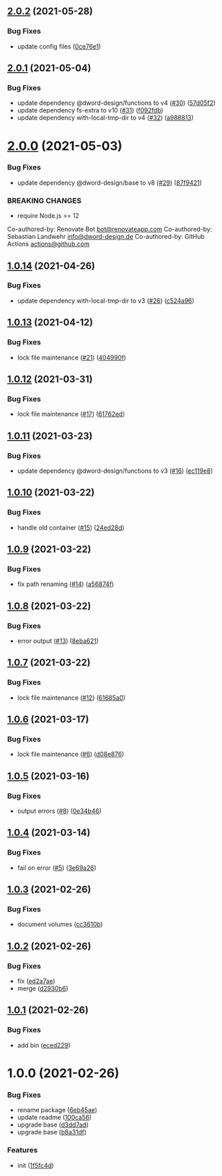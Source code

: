 ## [2.0.2](https://github.com/dword-design/docker-multirun/compare/v2.0.1...v2.0.2) (2021-05-28)


### Bug Fixes

* update config files ([0ce76e1](https://github.com/dword-design/docker-multirun/commit/0ce76e1124dcd68c1b70f5cc42c647cd0da62204))

## [2.0.1](https://github.com/dword-design/docker-multirun/compare/v2.0.0...v2.0.1) (2021-05-04)


### Bug Fixes

* update dependency @dword-design/functions to v4 ([#30](https://github.com/dword-design/docker-multirun/issues/30)) ([57d05f2](https://github.com/dword-design/docker-multirun/commit/57d05f2cf345e5df2a5df3040f9150855f7238fc))
* update dependency fs-extra to v10 ([#31](https://github.com/dword-design/docker-multirun/issues/31)) ([f092fdb](https://github.com/dword-design/docker-multirun/commit/f092fdbde57106a72a60c02ddacef858704eecc4))
* update dependency with-local-tmp-dir to v4 ([#32](https://github.com/dword-design/docker-multirun/issues/32)) ([a988813](https://github.com/dword-design/docker-multirun/commit/a988813f78809832fbe45d3a8fb0bcdad64168a0))

# [2.0.0](https://github.com/dword-design/docker-multirun/compare/v1.0.14...v2.0.0) (2021-05-03)


### Bug Fixes

* update dependency @dword-design/base to v8 ([#29](https://github.com/dword-design/docker-multirun/issues/29)) ([87f9421](https://github.com/dword-design/docker-multirun/commit/87f9421825fdf87ad55f2499ddf05934c2a90d77))


### BREAKING CHANGES

* require Node.js >= 12

Co-authored-by: Renovate Bot <bot@renovateapp.com>
Co-authored-by: Sebastian Landwehr <info@dword-design.de>
Co-authored-by: GitHub Actions <actions@github.com>

## [1.0.14](https://github.com/dword-design/docker-multirun/compare/v1.0.13...v1.0.14) (2021-04-26)


### Bug Fixes

* update dependency with-local-tmp-dir to v3 ([#26](https://github.com/dword-design/docker-multirun/issues/26)) ([c524a96](https://github.com/dword-design/docker-multirun/commit/c524a965778953261bfac270d6605387de8c3d81))

## [1.0.13](https://github.com/dword-design/docker-multirun/compare/v1.0.12...v1.0.13) (2021-04-12)


### Bug Fixes

* lock file maintenance ([#21](https://github.com/dword-design/docker-multirun/issues/21)) ([404990f](https://github.com/dword-design/docker-multirun/commit/404990f8cf8002a4902380be09a4b00aa9b5295c))

## [1.0.12](https://github.com/dword-design/docker-multirun/compare/v1.0.11...v1.0.12) (2021-03-31)


### Bug Fixes

* lock file maintenance ([#17](https://github.com/dword-design/docker-multirun/issues/17)) ([61762ed](https://github.com/dword-design/docker-multirun/commit/61762ed3c6077b5bf1f9cf6e9cf15b5012b6da35))

## [1.0.11](https://github.com/dword-design/docker-multirun/compare/v1.0.10...v1.0.11) (2021-03-23)


### Bug Fixes

* update dependency @dword-design/functions to v3 ([#16](https://github.com/dword-design/docker-multirun/issues/16)) ([ec119e8](https://github.com/dword-design/docker-multirun/commit/ec119e8918d639758ac955beff34afd21ab96e05))

## [1.0.10](https://github.com/dword-design/docker-multirun/compare/v1.0.9...v1.0.10) (2021-03-22)


### Bug Fixes

* handle old container ([#15](https://github.com/dword-design/docker-multirun/issues/15)) ([24ed28d](https://github.com/dword-design/docker-multirun/commit/24ed28d268a957f76895a59d27d075578b0ea37e))

## [1.0.9](https://github.com/dword-design/docker-multirun/compare/v1.0.8...v1.0.9) (2021-03-22)


### Bug Fixes

* fix path renaming ([#14](https://github.com/dword-design/docker-multirun/issues/14)) ([a56874f](https://github.com/dword-design/docker-multirun/commit/a56874f1a05426cbc8d3a517e78ab9019ebdede2))

## [1.0.8](https://github.com/dword-design/docker-multirun/compare/v1.0.7...v1.0.8) (2021-03-22)


### Bug Fixes

* error output ([#13](https://github.com/dword-design/docker-multirun/issues/13)) ([8eba621](https://github.com/dword-design/docker-multirun/commit/8eba6212edad11689d20fb58b968e45eefa793e5))

## [1.0.7](https://github.com/dword-design/docker-multirun/compare/v1.0.6...v1.0.7) (2021-03-22)


### Bug Fixes

* lock file maintenance ([#12](https://github.com/dword-design/docker-multirun/issues/12)) ([61685a0](https://github.com/dword-design/docker-multirun/commit/61685a00f4d2f28a56359c36e73497186ecfa422))

## [1.0.6](https://github.com/dword-design/docker-multirun/compare/v1.0.5...v1.0.6) (2021-03-17)


### Bug Fixes

* lock file maintenance ([#6](https://github.com/dword-design/docker-multirun/issues/6)) ([d08e876](https://github.com/dword-design/docker-multirun/commit/d08e87631ba0e22d3078cd969645d7156e89766a))

## [1.0.5](https://github.com/dword-design/docker-multirun/compare/v1.0.4...v1.0.5) (2021-03-16)


### Bug Fixes

* output errors ([#8](https://github.com/dword-design/docker-multirun/issues/8)) ([0e34b46](https://github.com/dword-design/docker-multirun/commit/0e34b46cf0c51475ddba077a4d227497fa2ea0e1))

## [1.0.4](https://github.com/dword-design/docker-multirun/compare/v1.0.3...v1.0.4) (2021-03-14)


### Bug Fixes

* fail on error ([#5](https://github.com/dword-design/docker-multirun/issues/5)) ([3e69a26](https://github.com/dword-design/docker-multirun/commit/3e69a2615f8409b3abdca48ae935bf584fe7cd59))

## [1.0.3](https://github.com/dword-design/docker-multirun/compare/v1.0.2...v1.0.3) (2021-02-26)


### Bug Fixes

* document volumes ([cc3610b](https://github.com/dword-design/docker-multirun/commit/cc3610be12ca80c067351027781cd9ad2aca3e74))

## [1.0.2](https://github.com/dword-design/docker-multirun/compare/v1.0.1...v1.0.2) (2021-02-26)


### Bug Fixes

* fix ([ed2a7ae](https://github.com/dword-design/docker-multirun/commit/ed2a7ae0c58e6fa2c7d2271ff759dbce1e980629))
* merge ([d2930b6](https://github.com/dword-design/docker-multirun/commit/d2930b6c7dd607b9a180d694da2208a6e232e4b6))

## [1.0.1](https://github.com/dword-design/docker-multirun/compare/v1.0.0...v1.0.1) (2021-02-26)


### Bug Fixes

* add bin ([eced229](https://github.com/dword-design/docker-multirun/commit/eced2299b452a541a63d8fb9a3b102abcb361570))

# 1.0.0 (2021-02-26)


### Bug Fixes

* rename package ([6eb45ae](https://github.com/dword-design/docker-multirun/commit/6eb45ae1e4377dde1c74fec05cd1f80fd1d70d7f))
* update readme ([100ca56](https://github.com/dword-design/docker-multirun/commit/100ca569105e06a92ae3243ba21980b959dd5113))
* upgrade base ([d3dd7ad](https://github.com/dword-design/docker-multirun/commit/d3dd7ad3718bbc63feb8567003b81ddcc8864cf2))
* upgrade base ([b8a31df](https://github.com/dword-design/docker-multirun/commit/b8a31dfb59e9ea4fb8c22f99c7d2603800340dda))


### Features

* init ([1f5fc4d](https://github.com/dword-design/docker-multirun/commit/1f5fc4de01b5a22dd9bb39b6339a8da2079f441d))
